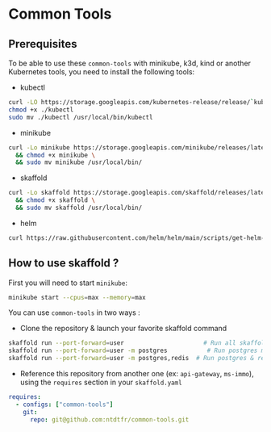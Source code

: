 # Common Tools

## Prerequisites

To be able to use these `common-tools` with minikube, k3d, kind or another Kubernetes tools, you need to install the following tools:

- kubectl

```bash
curl -LO https://storage.googleapis.com/kubernetes-release/release/`kubectl version --client --short`/bin/linux/amd64/kubectl
chmod +x ./kubectl
sudo mv ./kubectl /usr/local/bin/kubectl
```

- minikube

```bash
curl -Lo minikube https://storage.googleapis.com/minikube/releases/latest/minikube-linux-amd64 \
  && chmod +x minikube \
  && sudo mv minikube /usr/local/bin/
```

- skaffold

```bash
curl -Lo skaffold https://storage.googleapis.com/skaffold/releases/latest/skaffold-linux-amd64 \
  && chmod +x skaffold \
  && sudo mv skaffold /usr/local/bin/
```

- helm

```bash
curl https://raw.githubusercontent.com/helm/helm/main/scripts/get-helm-3 | bash
```

## How to use skaffold ?

First you will need to start `minikube`:

```bash
minikube start --cpus=max --memory=max
```

You can use `common-tools` in two ways :

- Clone the repository & launch your favorite skaffold command

```bash
skaffold run --port-forward=user                      # Run all skaffold modules defined in skaffold.yaml + port-forward
skaffold run --port-forward=user -m postgres           # Run postgres module + port-forward postgres
skaffold run --port-forward=user -m postgres,redis  # Run postgres & redis module + port-forward postgres & redis
```

- Reference this repository from another one (ex: `api-gateway`, `ms-immo`), using the `requires` section in your `skaffold.yaml`

```yaml
requires:
  - configs: ["common-tools"]
    git:
      repo: git@github.com:ntdtfr/common-tools.git
```